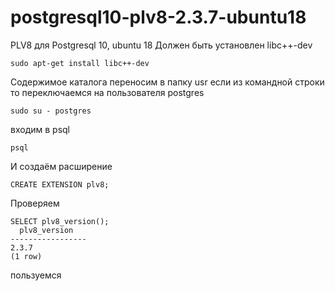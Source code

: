 # postgresql10-plv8-2.3.7-ubuntu18
PLV8 для Postgresql 10, ubuntu 18
Должен быть установлен libc++-dev 
```
sudo apt-get install libc++-dev
```
Содержимое каталога переносим в папку usr
если из командной строки то переключаемся на пользователя postgres 

```
sudo su - postgres
```
входим в psql
```
psql
```
И создаём расширение
```
CREATE EXTENSION plv8;
```
Проверяем
```
SELECT plv8_version();
  plv8_version
-----------------
2.3.7
(1 row)
```
пользуемся
